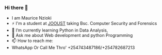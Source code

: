 ### Hi there 👋 
- I am Maurice Nzioki
- ⚡ I'm a student at [JOOUST](https://www.jooust.ac.ke) taking Bsc. Computer Security and Forensics
- 🌱 I’m currently learning Python in Data Analysis, 
- 💬 Ask me about Web development and python Programming
- 📫 How to reach me:
-  WhatsApp Or Call Me Thro' +254743487186/+254782687213


